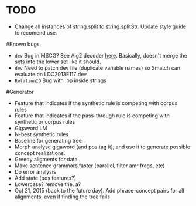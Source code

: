 TODO
====

 - Change all instances of string.split to string.splitStr.  Update style guide to recomend use.

#Known bugs

 - `dev` Bug in MSCG? See Alg2 decoder [here](https://github.com/jflanigan/jamr-internal/blob/10360b0ca055087605375e3c450471c1d273780f/src/GraphDecoder/Alg2.scala#L116).  Basically, doesn't merge the sets into the lower set like it should.
 - `dev` Need to patch dev file (duplicate variable names) so Smatch can evaluate on LDC2013E117 dev.
 - `RelationID` Bug with :op inside strings

#Generator

 - Feature that indicates if the synthetic rule is competing with corpus rules
 - Feature that indicates if the pass-through rule is competing with synthetic or corpus rules
 - Gigaword LM
 - N-best synthetic rules
 - Baseline for generating tree
 - Morph analyse gigaword (and pos tag it), and use it to generate possible concept realizations.
 - Greedy aligments for data
 - Make sentence grammars faster (parallel, filter amr frags, etc)
 - Do error analysis
 - Add state (pos features?)
 - Lowercase? remove the, a?
 - Oct 21, 2015 (back to the future day): Add phrase-concept pairs for all alignments, even if finding the tree fails
